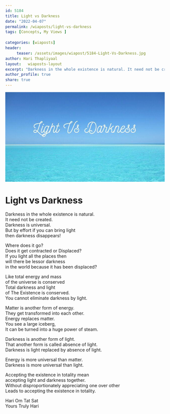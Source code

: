 ```yaml
---
id: 5184 
title: Light vs Darkness
date: "2022-04-07"
permalink: /wiaposts/light-vs-darkness
tags: [Concepts, My Views ]    

categories: [wiaposts] 
header:
     teaser: /assets/images/wiapost/5184-Light-Vs-Darkness.jpg
author: Hari Thapliyaal 
layout:   wiaposts-layout
excerpt: "Darkness in the whole existence is natural. It need not be created. Darkness is universal. But by effort if you can bring light then darkness disappears! Where does it go? Does it get contracted or Displaced? If you light all"
author_profile: true 
share: true 
---
```

![Light vs Darkness](/assets/images/wiapost/5184-Light-Vs-Darkness.jpg)   
   
# Light vs Darkness   
        
Darkness in the whole existence is natural.    
It need not be created.    
Darkness is universal.    
But by effort if you can bring light     
then darkness disappears!    
    
Where does it go?     
Does it get contracted or Displaced?    
If you light all the places then     
will there be lessor darkness     
in the world because it has been displaced?    
    
Like total energy and mass     
of the universe is conserved    
Total darkness and light     
of The Existence is conserved.    
You cannot eliminate darkness by light.    
    
Matter is another form of energy.    
They get transformed into each other.    
Energy replaces matter.    
You see a large iceberg,     
It can be turned into a huge power of steam.    
    
Darkness is another form of light.    
That another form is called absence of light.    
Darkness is light replaced by absence of light.    
    
Energy is more universal than matter.    
Darkness is more universal than light.    
    
Accepting the existence in totality mean     
accepting light and darkness together.     
Without disproportionately appreciating one over other    
Leads to accepting the existence in totality.    
    
Hari Om Tat Sat     
Yours Truly Hari    
